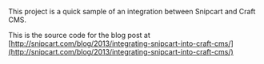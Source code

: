 This project is a quick sample of an integration between Snipcart and Craft CMS.

This is the source code for the blog post at [http://snipcart.com/blog/2013/integrating-snipcart-into-craft-cms/](http://snipcart.com/blog/2013/integrating-snipcart-into-craft-cms/)